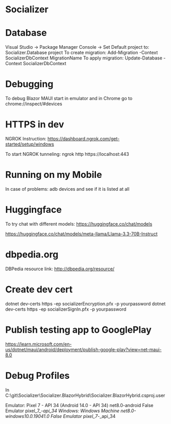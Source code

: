 # Socializer

# Database
Visual Studio -> Package Manager Console -> Set Default project to: Socializer.Database project
To create migration: Add-Migration -Context SocializerDbContext MigrationName
To apply migration: Update-Database -Context SocializerDbContext

# Debugging
To debug Blazor MAUI start in emulator and in Chrome go to 
	chrome://inspect/#devices

# HTTPS in dev
NGROK Instruction:
	https://dashboard.ngrok.com/get-started/setup/windows
	
To start NGROK tunneling:
	ngrok http https://localhost:443
	
# Running on my Mobile
In case of problems: adb devices
and see if it is listed at all

# Huggingface
To try chat with different models: https://huggingface.co/chat/models

https://huggingface.co/chat/models/meta-llama/Llama-3.3-70B-Instruct

# dbpedia.org
DBPedia resource link:
http://dbpedia.org/resource/<resource>

# Create dev cert
dotnet dev-certs https -ep socializerEncryption.pfx -p yourpassword
dotnet dev-certs https -ep socializerSignIn.pfx -p yourpassword

# Publish testing app to GooglePlay

https://learn.microsoft.com/en-us/dotnet/maui/android/deployment/publish-google-play?view=net-maui-8.0

# Debug Profiles
In C:\git\Socializer\Socializer.BlazorHybrid\Socializer.BlazorHybrid.csproj.user

Emulator:
    <ActiveDebugProfile>Pixel 7 - API 34 (Android 14.0 - API 34)</ActiveDebugProfile>
    <ActiveDebugFramework>net8.0-android</ActiveDebugFramework>
    <IsFirstTimeProjectOpen>False</IsFirstTimeProjectOpen>
    <SelectedPlatformGroup>Emulator</SelectedPlatformGroup>
    <DefaultDevice>pixel_7_-_api_34</DefaultDevice>
Windows:
    <ActiveDebugProfile>Windows Machine</ActiveDebugProfile>
    <ActiveDebugFramework>net8.0-windows10.0.19041.0</ActiveDebugFramework>
    <IsFirstTimeProjectOpen>False</IsFirstTimeProjectOpen>
    <SelectedPlatformGroup>Emulator</SelectedPlatformGroup>
    <DefaultDevice>pixel_7_-_api_34</DefaultDevice>


